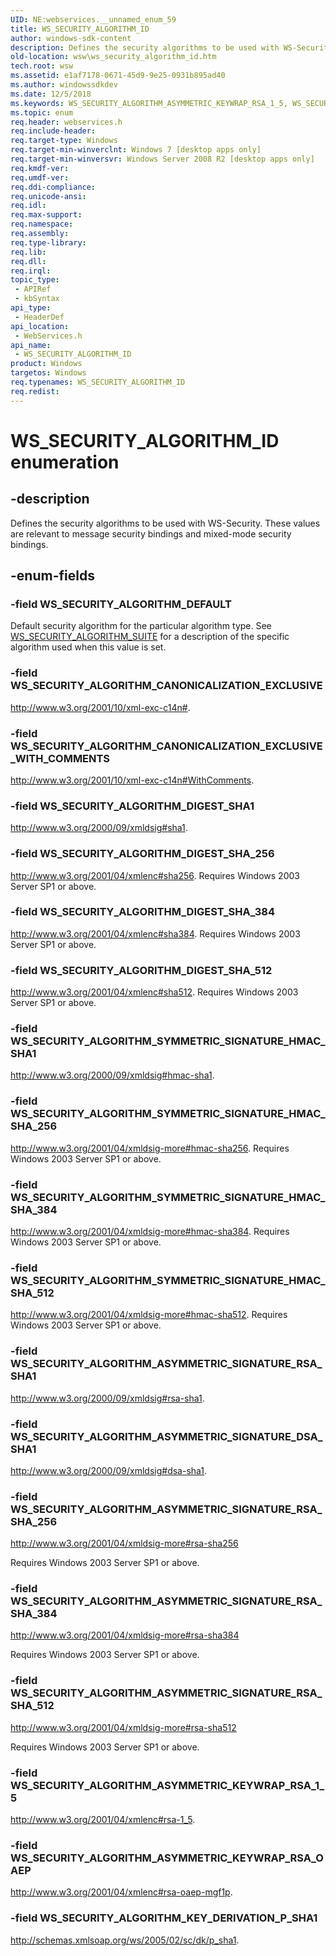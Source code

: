 ```yaml
---
UID: NE:webservices.__unnamed_enum_59
title: WS_SECURITY_ALGORITHM_ID
author: windows-sdk-content
description: Defines the security algorithms to be used with WS-Security. These values are relevant to message security bindings and mixed-mode security bindings.
old-location: wsw\ws_security_algorithm_id.htm
tech.root: wsw
ms.assetid: e1af7178-0671-45d9-9e25-0931b895ad40
ms.author: windowssdkdev
ms.date: 12/5/2018
ms.keywords: WS_SECURITY_ALGORITHM_ASYMMETRIC_KEYWRAP_RSA_1_5, WS_SECURITY_ALGORITHM_ASYMMETRIC_KEYWRAP_RSA_OAEP, WS_SECURITY_ALGORITHM_ASYMMETRIC_SIGNATURE_DSA_SHA1, WS_SECURITY_ALGORITHM_ASYMMETRIC_SIGNATURE_RSA_SHA1, WS_SECURITY_ALGORITHM_ASYMMETRIC_SIGNATURE_RSA_SHA_256, WS_SECURITY_ALGORITHM_ASYMMETRIC_SIGNATURE_RSA_SHA_384, WS_SECURITY_ALGORITHM_ASYMMETRIC_SIGNATURE_RSA_SHA_512, WS_SECURITY_ALGORITHM_CANONICALIZATION_EXCLUSIVE, WS_SECURITY_ALGORITHM_CANONICALIZATION_EXCLUSIVE_WITH_COMMENTS, WS_SECURITY_ALGORITHM_DEFAULT, WS_SECURITY_ALGORITHM_DIGEST_SHA1, WS_SECURITY_ALGORITHM_DIGEST_SHA_256, WS_SECURITY_ALGORITHM_DIGEST_SHA_384, WS_SECURITY_ALGORITHM_DIGEST_SHA_512, WS_SECURITY_ALGORITHM_ID, WS_SECURITY_ALGORITHM_ID enumeration [Web Services for Windows], WS_SECURITY_ALGORITHM_KEY_DERIVATION_P_SHA1, WS_SECURITY_ALGORITHM_SYMMETRIC_SIGNATURE_HMAC_SHA1, WS_SECURITY_ALGORITHM_SYMMETRIC_SIGNATURE_HMAC_SHA_256, WS_SECURITY_ALGORITHM_SYMMETRIC_SIGNATURE_HMAC_SHA_384, WS_SECURITY_ALGORITHM_SYMMETRIC_SIGNATURE_HMAC_SHA_512, webservices/WS_SECURITY_ALGORITHM_ASYMMETRIC_KEYWRAP_RSA_1_5, webservices/WS_SECURITY_ALGORITHM_ASYMMETRIC_KEYWRAP_RSA_OAEP, webservices/WS_SECURITY_ALGORITHM_ASYMMETRIC_SIGNATURE_DSA_SHA1, webservices/WS_SECURITY_ALGORITHM_ASYMMETRIC_SIGNATURE_RSA_SHA1, webservices/WS_SECURITY_ALGORITHM_ASYMMETRIC_SIGNATURE_RSA_SHA_256, webservices/WS_SECURITY_ALGORITHM_ASYMMETRIC_SIGNATURE_RSA_SHA_384, webservices/WS_SECURITY_ALGORITHM_ASYMMETRIC_SIGNATURE_RSA_SHA_512, webservices/WS_SECURITY_ALGORITHM_CANONICALIZATION_EXCLUSIVE, webservices/WS_SECURITY_ALGORITHM_CANONICALIZATION_EXCLUSIVE_WITH_COMMENTS, webservices/WS_SECURITY_ALGORITHM_DEFAULT, webservices/WS_SECURITY_ALGORITHM_DIGEST_SHA1, webservices/WS_SECURITY_ALGORITHM_DIGEST_SHA_256, webservices/WS_SECURITY_ALGORITHM_DIGEST_SHA_384, webservices/WS_SECURITY_ALGORITHM_DIGEST_SHA_512, webservices/WS_SECURITY_ALGORITHM_ID, webservices/WS_SECURITY_ALGORITHM_KEY_DERIVATION_P_SHA1, webservices/WS_SECURITY_ALGORITHM_SYMMETRIC_SIGNATURE_HMAC_SHA1, webservices/WS_SECURITY_ALGORITHM_SYMMETRIC_SIGNATURE_HMAC_SHA_256, webservices/WS_SECURITY_ALGORITHM_SYMMETRIC_SIGNATURE_HMAC_SHA_384, webservices/WS_SECURITY_ALGORITHM_SYMMETRIC_SIGNATURE_HMAC_SHA_512, wsw.ws_security_algorithm_id
ms.topic: enum
req.header: webservices.h
req.include-header: 
req.target-type: Windows
req.target-min-winverclnt: Windows 7 [desktop apps only]
req.target-min-winversvr: Windows Server 2008 R2 [desktop apps only]
req.kmdf-ver: 
req.umdf-ver: 
req.ddi-compliance: 
req.unicode-ansi: 
req.idl: 
req.max-support: 
req.namespace: 
req.assembly: 
req.type-library: 
req.lib: 
req.dll: 
req.irql: 
topic_type:
 - APIRef
 - kbSyntax
api_type:
 - HeaderDef
api_location:
 - WebServices.h
api_name:
 - WS_SECURITY_ALGORITHM_ID
product: Windows
targetos: Windows
req.typenames: WS_SECURITY_ALGORITHM_ID
req.redist: 
---
```


# WS_SECURITY_ALGORITHM_ID enumeration


## -description


Defines the security algorithms to be used with WS-Security. 
                These values are relevant to message security bindings 
                and mixed-mode security bindings.
            


## -enum-fields




### -field WS_SECURITY_ALGORITHM_DEFAULT

Default security algorithm for the particular algorithm type. See 
                    <a href="https://msdn.microsoft.com/en-us/library/Dd323378(v=VS.85).aspx">WS_SECURITY_ALGORITHM_SUITE</a> for a description of the 
                    specific algorithm used when this value is set.
                


### -field WS_SECURITY_ALGORITHM_CANONICALIZATION_EXCLUSIVE

http://www.w3.org/2001/10/xml-exc-c14n#. 
                


### -field WS_SECURITY_ALGORITHM_CANONICALIZATION_EXCLUSIVE_WITH_COMMENTS

http://www.w3.org/2001/10/xml-exc-c14n#WithComments. 
                


### -field WS_SECURITY_ALGORITHM_DIGEST_SHA1

http://www.w3.org/2000/09/xmldsig#sha1. 
                


### -field WS_SECURITY_ALGORITHM_DIGEST_SHA_256

http://www.w3.org/2001/04/xmlenc#sha256. 
Requires Windows 2003 Server SP1 or above.
                


### -field WS_SECURITY_ALGORITHM_DIGEST_SHA_384

http://www.w3.org/2001/04/xmlenc#sha384. 
Requires Windows 2003 Server SP1 or above.
                


### -field WS_SECURITY_ALGORITHM_DIGEST_SHA_512

http://www.w3.org/2001/04/xmlenc#sha512. 
Requires Windows 2003 Server SP1 or above.
                


### -field WS_SECURITY_ALGORITHM_SYMMETRIC_SIGNATURE_HMAC_SHA1

http://www.w3.org/2000/09/xmldsig#hmac-sha1.
                


### -field WS_SECURITY_ALGORITHM_SYMMETRIC_SIGNATURE_HMAC_SHA_256

http://www.w3.org/2001/04/xmldsig-more#hmac-sha256. 
Requires Windows 2003 Server SP1 or above.
                


### -field WS_SECURITY_ALGORITHM_SYMMETRIC_SIGNATURE_HMAC_SHA_384

http://www.w3.org/2001/04/xmldsig-more#hmac-sha384. 
Requires Windows 2003 Server SP1 or above.
                


### -field WS_SECURITY_ALGORITHM_SYMMETRIC_SIGNATURE_HMAC_SHA_512

http://www.w3.org/2001/04/xmldsig-more#hmac-sha512. 
Requires Windows 2003 Server SP1 or above.
                


### -field WS_SECURITY_ALGORITHM_ASYMMETRIC_SIGNATURE_RSA_SHA1

http://www.w3.org/2000/09/xmldsig#rsa-sha1.
                


### -field WS_SECURITY_ALGORITHM_ASYMMETRIC_SIGNATURE_DSA_SHA1

http://www.w3.org/2000/09/xmldsig#dsa-sha1.
                


### -field WS_SECURITY_ALGORITHM_ASYMMETRIC_SIGNATURE_RSA_SHA_256

http://www.w3.org/2001/04/xmldsig-more#rsa-sha256
                

Requires Windows 2003 Server SP1 or above.
                


### -field WS_SECURITY_ALGORITHM_ASYMMETRIC_SIGNATURE_RSA_SHA_384

http://www.w3.org/2001/04/xmldsig-more#rsa-sha384
                

Requires Windows 2003 Server SP1 or above.
                


### -field WS_SECURITY_ALGORITHM_ASYMMETRIC_SIGNATURE_RSA_SHA_512

http://www.w3.org/2001/04/xmldsig-more#rsa-sha512
                

Requires Windows 2003 Server SP1 or above.
                


### -field WS_SECURITY_ALGORITHM_ASYMMETRIC_KEYWRAP_RSA_1_5

http://www.w3.org/2001/04/xmlenc#rsa-1_5.
                


### -field WS_SECURITY_ALGORITHM_ASYMMETRIC_KEYWRAP_RSA_OAEP

http://www.w3.org/2001/04/xmlenc#rsa-oaep-mgf1p.
                


### -field WS_SECURITY_ALGORITHM_KEY_DERIVATION_P_SHA1

http://schemas.xmlsoap.org/ws/2005/02/sc/dk/p_sha1.
                

